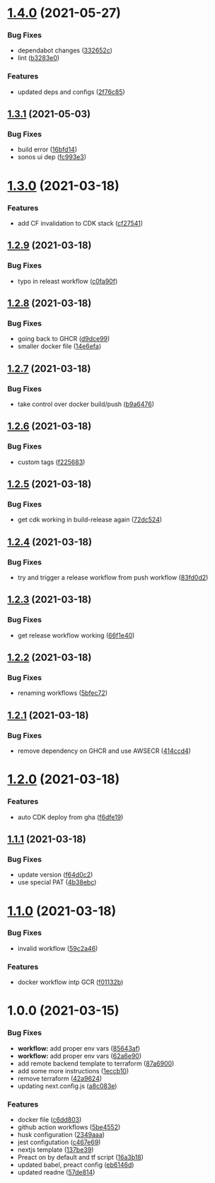 # [1.4.0](https://github.com/Sonos-Inc/sonos-web-template-nextjs-typescript/compare/v1.3.1...v1.4.0) (2021-05-27)


### Bug Fixes

* dependabot changes ([332652c](https://github.com/Sonos-Inc/sonos-web-template-nextjs-typescript/commit/332652c46b11cebf4d56df3e0ceb38d58e041b00))
* lint ([b3283e0](https://github.com/Sonos-Inc/sonos-web-template-nextjs-typescript/commit/b3283e0617e93ec3ebaee19b429432f26fe2be64))


### Features

* updated deps and configs ([2f76c85](https://github.com/Sonos-Inc/sonos-web-template-nextjs-typescript/commit/2f76c85536352acf1bd164d86ca37ec8ccb421cf))

## [1.3.1](https://github.com/Sonos-Inc/sonos-web-template-nextjs-typescript/compare/v1.3.0...v1.3.1) (2021-05-03)


### Bug Fixes

* build error ([16bfd14](https://github.com/Sonos-Inc/sonos-web-template-nextjs-typescript/commit/16bfd1499c0f1a93c6b67b25c021261ded73b97b))
* sonos ui dep ([fc993e3](https://github.com/Sonos-Inc/sonos-web-template-nextjs-typescript/commit/fc993e33f70c508054fd254737e02a4b1ccd17e3))

# [1.3.0](https://github.com/Sonos-Inc/sonos-web-template-nextjs-typescript/compare/v1.2.9...v1.3.0) (2021-03-18)


### Features

* add CF invalidation to CDK stack ([cf27541](https://github.com/Sonos-Inc/sonos-web-template-nextjs-typescript/commit/cf2754102e811ffb7aaa9d8070d719c477a70fde))

## [1.2.9](https://github.com/Sonos-Inc/sonos-web-template-nextjs-typescript/compare/v1.2.8...v1.2.9) (2021-03-18)


### Bug Fixes

* typo in releast workflow ([c0fa90f](https://github.com/Sonos-Inc/sonos-web-template-nextjs-typescript/commit/c0fa90f91b0212b361928b70d4cd0b0bf4a99894))

## [1.2.8](https://github.com/Sonos-Inc/sonos-web-template-nextjs-typescript/compare/v1.2.7...v1.2.8) (2021-03-18)


### Bug Fixes

* going back to GHCR ([d9dce99](https://github.com/Sonos-Inc/sonos-web-template-nextjs-typescript/commit/d9dce99b6d1b203f7a80e8f546f607cfc97fe59a))
* smaller docker file ([14e6efa](https://github.com/Sonos-Inc/sonos-web-template-nextjs-typescript/commit/14e6efac5010ffa6a12702dbce15d61d81aa63b7))

## [1.2.7](https://github.com/Sonos-Inc/sonos-web-template-nextjs-typescript/compare/v1.2.6...v1.2.7) (2021-03-18)


### Bug Fixes

* take control over docker build/push ([b9a6476](https://github.com/Sonos-Inc/sonos-web-template-nextjs-typescript/commit/b9a6476beeed22fefcfe5977ffc98b4257230d85))

## [1.2.6](https://github.com/Sonos-Inc/sonos-web-template-nextjs-typescript/compare/v1.2.5...v1.2.6) (2021-03-18)


### Bug Fixes

* custom tags ([f225683](https://github.com/Sonos-Inc/sonos-web-template-nextjs-typescript/commit/f225683a85267d05bf6338098b2527b02b49bff4))

## [1.2.5](https://github.com/Sonos-Inc/sonos-web-template-nextjs-typescript/compare/v1.2.4...v1.2.5) (2021-03-18)


### Bug Fixes

* get cdk working in build-release again ([72dc524](https://github.com/Sonos-Inc/sonos-web-template-nextjs-typescript/commit/72dc524c43e36b0e2fcdbb338a4148a8842f98b5))

## [1.2.4](https://github.com/Sonos-Inc/sonos-web-template-nextjs-typescript/compare/v1.2.3...v1.2.4) (2021-03-18)


### Bug Fixes

* try and trigger a release workflow from push workflow ([83fd0d2](https://github.com/Sonos-Inc/sonos-web-template-nextjs-typescript/commit/83fd0d2134537eb45a740734e622c2e2e30f3cae))

## [1.2.3](https://github.com/Sonos-Inc/sonos-web-template-nextjs-typescript/compare/v1.2.2...v1.2.3) (2021-03-18)


### Bug Fixes

* get release workflow working ([66f1e40](https://github.com/Sonos-Inc/sonos-web-template-nextjs-typescript/commit/66f1e40b94ffcdda5c48552040c956654547cebb))

## [1.2.2](https://github.com/Sonos-Inc/sonos-web-template-nextjs-typescript/compare/v1.2.1...v1.2.2) (2021-03-18)


### Bug Fixes

* renaming workflows ([5bfec72](https://github.com/Sonos-Inc/sonos-web-template-nextjs-typescript/commit/5bfec723f5e936b8184d413f1d7e63725d570050))

## [1.2.1](https://github.com/Sonos-Inc/sonos-web-template-nextjs-typescript/compare/v1.2.0...v1.2.1) (2021-03-18)


### Bug Fixes

* remove dependency on GHCR and use AWSECR ([414ccd4](https://github.com/Sonos-Inc/sonos-web-template-nextjs-typescript/commit/414ccd46e4dfb1c7bdc81ef5dc1e58bb517044a6))

# [1.2.0](https://github.com/Sonos-Inc/sonos-web-template-nextjs-typescript/compare/v1.1.1...v1.2.0) (2021-03-18)


### Features

* auto CDK deploy from gha ([f6dfe19](https://github.com/Sonos-Inc/sonos-web-template-nextjs-typescript/commit/f6dfe190114d67a6770996fd6fd5649bd36c5340))

## [1.1.1](https://github.com/Sonos-Inc/sonos-web-template-nextjs-typescript/compare/v1.1.0...v1.1.1) (2021-03-18)


### Bug Fixes

* update version ([f64d0c2](https://github.com/Sonos-Inc/sonos-web-template-nextjs-typescript/commit/f64d0c2bf43b590219c623dcc5c2593e500747dc))
* use special PAT ([4b38ebc](https://github.com/Sonos-Inc/sonos-web-template-nextjs-typescript/commit/4b38ebc408292c9571235c85f6691dd27e825aff))

# [1.1.0](https://github.com/Sonos-Inc/sonos-web-template-nextjs-typescript/compare/v1.0.0...v1.1.0) (2021-03-18)


### Bug Fixes

* invalid workflow ([59c2a46](https://github.com/Sonos-Inc/sonos-web-template-nextjs-typescript/commit/59c2a46654bd142afa6fa5e5e817481ac5684634))


### Features

* docker workflow intp GCR ([f01132b](https://github.com/Sonos-Inc/sonos-web-template-nextjs-typescript/commit/f01132bcd22806752545718136d8fa2ebb860e2c))

# 1.0.0 (2021-03-15)


### Bug Fixes

* **workflow:** add proper env vars ([85643af](https://github.com/Sonos-Inc/sonos-web-template-nextjs-typescript/commit/85643af92a6bf7ec04af8ef8bac9eae09b8eaf56))
* **workflow:** add proper env vars ([62a6e90](https://github.com/Sonos-Inc/sonos-web-template-nextjs-typescript/commit/62a6e90abd55b98e084c0f966d0503abfc2e2ca6))
* add remote backend template to terraform ([87a6900](https://github.com/Sonos-Inc/sonos-web-template-nextjs-typescript/commit/87a6900cb9443428923555700b0d9c98ee3c0f3f))
* add some more instructions ([1eccb10](https://github.com/Sonos-Inc/sonos-web-template-nextjs-typescript/commit/1eccb103a3e867f27aa46c105473d54fd0774580))
* remove terraform ([42a9624](https://github.com/Sonos-Inc/sonos-web-template-nextjs-typescript/commit/42a9624d5b1a22ba155c75e6d8d2bfff6ecfa6d3))
* updating next.config.js ([a8c083e](https://github.com/Sonos-Inc/sonos-web-template-nextjs-typescript/commit/a8c083e0656a06c4e4de3134da6164cb597a927a))


### Features

* docker file ([c6dd803](https://github.com/Sonos-Inc/sonos-web-template-nextjs-typescript/commit/c6dd8035fa94def94e38a54545977ed706a1eb97))
* github action workflows ([5be4552](https://github.com/Sonos-Inc/sonos-web-template-nextjs-typescript/commit/5be455236ee882ae409dff218de6944edc412f4e))
* husk configuration ([2349aaa](https://github.com/Sonos-Inc/sonos-web-template-nextjs-typescript/commit/2349aaae15e7c225f7529f54e5d504763b3cbc1c))
* jest configutation ([c467e69](https://github.com/Sonos-Inc/sonos-web-template-nextjs-typescript/commit/c467e69f83bddd3da2551823ef4111a9d5246728))
* nextjs template ([137be39](https://github.com/Sonos-Inc/sonos-web-template-nextjs-typescript/commit/137be39af5d4038dfeac9cada24014f41cc3541c))
* Preact on by default and tf script ([16a3b18](https://github.com/Sonos-Inc/sonos-web-template-nextjs-typescript/commit/16a3b181dbdaae61a95cc03e9ceff0d9c1629a8a))
* updated babel, preact config ([eb6146d](https://github.com/Sonos-Inc/sonos-web-template-nextjs-typescript/commit/eb6146d0d051d3e0bdeb097ac449636afd2c1364))
* updated readne ([57de814](https://github.com/Sonos-Inc/sonos-web-template-nextjs-typescript/commit/57de814c65cbab87a9839170fba7272f389cf4ca))
